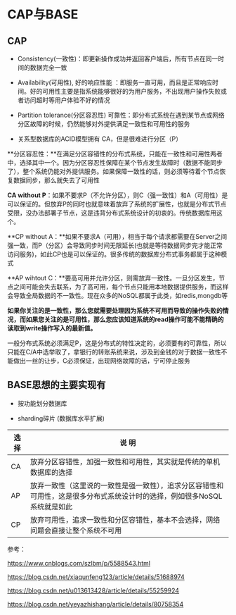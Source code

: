 # CAP与BASE

## CAP

* Consistency(一致性)：即更新操作成功并返回客户端后，所有节点在同一时间的数据完全一致
* Availability(可用性), 好的响应性能 ：即服务一直可用，而且是正常响应时间。好的可用性主要是指系统能够很好的为用户服务，不出现用户操作失败或者访问超时等用户体验不好的情况
* Partition tolerance(分区容忍性) 可靠性：即分布式系统在遇到某节点或网络分区故障的时候，仍然能够对外提供满足一致性和可用性的服务



* 关系型数据库的ACID模型拥有 CA，但是很难进行分区（P）



**分区容忍性：**在满足分区容错性的分布式系统，只能在一致性和可用性两者中，选择其中一个。因为分区容忍性保障在某个节点发生故障时（数据不能同步了），整个系统仍能对外提供服务。如果保障一致性的话，则必须等待着个节点恢复数据同步，那么就失去了可用性

**CA without P**：如果不要求P（不允许分区），则C（强一致性）和A（可用性）是可以保证的。但放弃P的同时也就意味着放弃了系统的扩展性，也就是分布式节点受限，没办法部署子节点，这是违背分布式系统设计的初衷的。传统数据库用这个。

**CP without A：**如果不要求A（可用），相当于每个请求都需要在Server之间强一致，而P（分区）会导致同步时间无限延长(也就是等待数据同步完才能正常访问服务)，如此CP也是可以保证的。很多传统的数据库分布式事务都属于这种模式

**AP wihtout C：**要高可用并允许分区，则需放弃一致性。一旦分区发生，节点之间可能会失去联系，为了高可用，每个节点只能用本地数据提供服务，而这样会导致全局数据的不一致性。现在众多的NoSQL都属于此类，如redis,mongdb等



**如果你关注的是一致性，那么您就需要处理因为系统不可用而导致的操作失败的情况，而如果您关注的是可用性，那么您应该知道系统的read操作可能不能精确的读取到write操作写入的最新值。**



一般分布式系统必须满足P，这是分布式的特性决定的，必须要有的可靠性，所以只能在C/A中选举取了，拿银行的转账系统来说，涉及到金钱的对于数据一致性不能做出一丝的让步，C必须保证，出现网络故障的话，宁可停止服务



## BASE思想的主要实现有

* 按功能划分数据库 

* sharding碎片 (数据库水平扩展)



| **选    择** | **说    明**                                                 |
| ------------ | ------------------------------------------------------------ |
| CA           | 放弃分区容错性，加强一致性和可用性，其实就是传统的单机数据库的选择 |
| AP           | 放弃一致性（这里说的一致性是强一致性），追求分区容错性和可用性，这是很多分布式系统设计时的选择，例如很多NoSQL系统就是如此 |
| CP           | 放弃可用性，追求一致性和分区容错性，基本不会选择，网络问题会直接让整个系统不可用 |

参考：

https://www.cnblogs.com/szlbm/p/5588543.html

https://blog.csdn.net/xiaqunfeng123/article/details/51688974

https://blog.csdn.net/u013613428/article/details/55259924

https://blog.csdn.net/yeyazhishang/article/details/80758354

